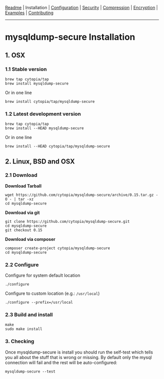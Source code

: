 [Readme](https://github.com/cytopia/mysqldump-secure/blob/master/README.md) |
Installation |
[Configuration](https://github.com/cytopia/mysqldump-secure/blob/master/doc/SETUP.md) |
[Security](https://github.com/cytopia/mysqldump-secure/blob/master/doc/SECURITY.md) |
[Compression](https://github.com/cytopia/mysqldump-secure/blob/master/doc/COMPRESSION.md) |
[Encryption](https://github.com/cytopia/mysqldump-secure/blob/master/doc/ENCRYPTION.md) |
[Examples](https://github.com/cytopia/mysqldump-secure/blob/master/doc/EXAMPLES.md) |
[Contributing](https://github.com/cytopia/mysqldump-secure/blob/master/CONTRIBUTING.md)

---

# mysqldump-secure Installation

## 1. OSX

### 1.1 Stable version

```shell
brew tap cytopia/tap
brew install mysqldump-secure
```
Or in one line
```shell
brew install cytopia/tap/mysqldump-secure
```

### 1.2 Latest development version

```shell
brew tap cytopia/tap
brew install --HEAD mysqldump-secure
```
Or in one line
```shell
brew install --HEAD cytopia/tap/mysqldump-secure
```

## 2. Linux, BSD and OSX

### 2.1 Download

**Download Tarball**
```shell
wget https://github.com/cytopia/mysqldump-secure/archive/0.15.tar.gz -O - | tar -xz
cd mysqldump-secure
```
**Download via git**
```shell
git clone https://github.com/cytopia/mysqldump-secure.git
cd mysqldump-secure
git checkout 0.15
```
**Download via composer**
```shell
composer create-project cytopia/mysqldump-secure
cd mysqldump-secure
```

### 2.2 Configure
Configure for system default location
```shell
./configure
```
Configure to custom location (e.g.: `/usr/local`)
```shell
./configure --prefix=/usr/local
```

### 2.3 Build and install
```shell
make
sudo make install
```


### 3. Checking

Once mysqldump-secure is install you should run the self-test which tells you all about the stuff that is wrong or missing. By default only the mysql connection will fail and the rest will be auto-configured:
```shell
mysqldump-secure --test
```
